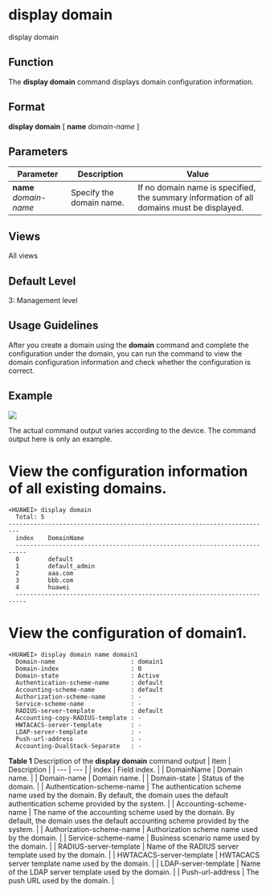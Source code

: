 display domain
==============

display domain

Function
--------



The **display domain** command displays domain configuration information.




Format
------

**display domain** [ **name** *domain-name* ]


Parameters
----------

| Parameter | Description | Value |
| --- | --- | --- |
| **name** *domain-name* | Specify the domain name. | If no domain name is specified, the summary information of all domains must be displayed. |



Views
-----

All views


Default Level
-------------

3: Management level


Usage Guidelines
----------------

After you create a domain using the **domain** command and complete the configuration under the domain, you can run the command to view the domain configuration information and check whether the configuration is correct.


Example
-------

![](../public_sys-resources/note_3.0-en-us.png) 

The actual command output varies according to the device. The command output here is only an example.


# View the configuration information of all existing domains.
```
<HUAWEI> display domain
  Total: 5
-------------------------------------------------------------------------      
  index    DomainName                                                            
  -------------------------------------------------------------------------      
  0        default                                                               
  1        default_admin                                                         
  2        aaa.com                                                               
  3        bbb.com                                                               
  4        huawei                                                                
  -------------------------------------------------------------------------

```

# View the configuration of domain1.
```
<HUAWEI> display domain name domain1
  Domain-name                     : domain1 
  Domain-index                    : 0                                           
  Domain-state                    : Active                                      
  Authentication-scheme-name      : default                                     
  Accounting-scheme-name          : default                                     
  Authorization-scheme-name       : -                                           
  Service-scheme-name             : -                                           
  RADIUS-server-template          : default                                     
  Accounting-copy-RADIUS-template : -                                           
  HWTACACS-server-template        : -     
  LDAP-server-template            : -                                     
  Push-url-address                : -                                           
  Accounting-DualStack-Separate   : -

```

**Table 1** Description of the **display domain** command output
| Item | Description |
| --- | --- |
| index | Field index. |
| DomainName | Domain name. |
| Domain-name | Domain name. |
| Domain-state | Status of the domain. |
| Authentication-scheme-name | The authentication scheme name used by the domain. By default, the domain uses the default authentication scheme provided by the system. |
| Accounting-scheme-name | The name of the accounting scheme used by the domain. By default, the domain uses the default accounting scheme provided by the system. |
| Authorization-scheme-name | Authorization scheme name used by the domain. |
| Service-scheme-name | Business scenario name used by the domain. |
| RADIUS-server-template | Name of the RADIUS server template used by the domain. |
| HWTACACS-server-template | HWTACACS server template name used by the domain. |
| LDAP-server-template | Name of the LDAP server template used by the domain. |
| Push-url-address | The push URL used by the domain. |